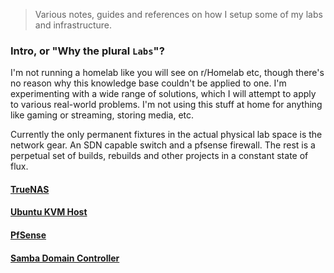 > Various notes, guides and references on how I setup some of my labs and infrastructure. 

### Intro, or "Why the plural `Labs`"?

I'm not running a homelab like you will see on r/Homelab etc, though there's no reason why this knowledge base couldn't be applied to one. I'm experimenting with a wide range of solutions, which I will attempt to apply to various real-world problems. I'm not using this stuff at home for anything like gaming or streaming, storing media, etc. 

Currently the only permanent fixtures in the actual physical lab space is the network gear. An SDN capable switch and a pfsense firewall. The rest is a perpetual set of builds, rebuilds and other projects in a constant state of flux.

#### [TrueNAS](truenas)
#### [Ubuntu KVM Host](linux/kvm-host/ubuntu-22.04)
#### [PfSense](pfsense)
#### [Samba Domain Controller](samba-domain-controller)
